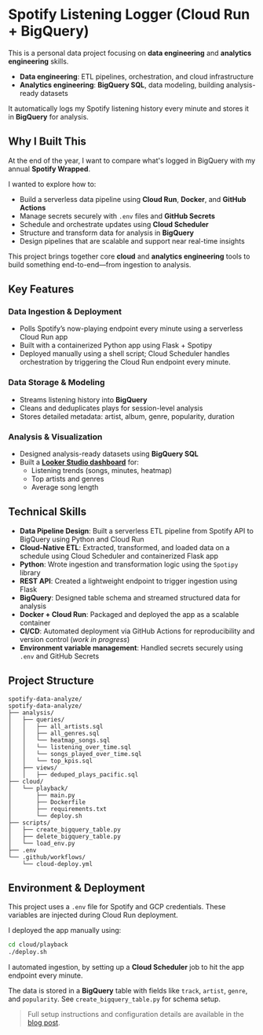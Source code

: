 # Spotify Listening Logger (Cloud Run + BigQuery)


This is a personal data project focusing on **data engineering** and **analytics engineering** skills.

- **Data engineering**: ETL pipelines, orchestration, and cloud infrastructure  
- **Analytics engineering**: **BigQuery SQL**, data modeling, building analysis-ready datasets

It automatically logs my Spotify listening history every minute and stores it in **BigQuery** for analysis.

## Why I Built This

At the end of the year, I want to compare what's logged in BigQuery with my annual **Spotify Wrapped**.

I wanted to explore how to:

- Build a serverless data pipeline using **Cloud Run**, **Docker**, and **GitHub Actions**
- Manage secrets securely with `.env` files and **GitHub Secrets**
- Schedule and orchestrate updates using **Cloud Scheduler**
- Structure and transform data for analysis in **BigQuery**
- Design pipelines that are scalable and support near real-time insights

This project brings together core **cloud** and **analytics engineering** tools to build something end-to-end—from ingestion to analysis.

## Key Features

### Data Ingestion & Deployment
- Polls Spotify’s now-playing endpoint every minute using a serverless Cloud Run app
- Built with a containerized Python app using Flask + Spotipy
- Deployed manually using a shell script; Cloud Scheduler handles orchestration by triggering the Cloud Run endpoint every minute.

### Data Storage & Modeling
- Streams listening history into **BigQuery**
- Cleans and deduplicates plays for session-level analysis
- Stores detailed metadata: artist, album, genre, popularity, duration

### Analysis & Visualization
- Designed analysis-ready datasets using **BigQuery SQL**
- Built a [**Looker Studio dashboard**](https://lookerstudio.google.com/reporting/e2f6d5f3-c3cf-4687-ba01-d3a47a15998c) for:
  - Listening trends (songs, minutes, heatmap)
  - Top artists and genres
  - Average song length

## Technical Skills

- **Data Pipeline Design**: Built a serverless ETL pipeline from Spotify API to BigQuery using Python and Cloud Run
- **Cloud-Native ETL**: Extracted, transformed, and loaded data on a schedule using Cloud Scheduler and containerized Flask app
- **Python**: Wrote ingestion and transformation logic using the `Spotipy` library
- **REST API**: Created a lightweight endpoint to trigger ingestion using Flask
- **BigQuery**: Designed table schema and streamed structured data for analysis
- **Docker + Cloud Run**: Packaged and deployed the app as a scalable container
- **CI/CD**: Automated deployment via GitHub Actions for reproducibility and version control (*work in progress*)
- **Environment variable management**: Handled secrets securely using `.env` and GitHub Secrets

## Project Structure

```
spotify-data-analyze/
spotify-data-analyze/
├── analysis/
│   ├── queries/
│   │   ├── all_artists.sql
│   │   ├── all_genres.sql
│   │   └── heatmap_songs.sql
│   │   └── listening_over_time.sql
│   │   └── songs_played_over_time.sql
│   │   └── top_kpis.sql
│   ├── views/
│   │   ├── deduped_plays_pacific.sql
├── cloud/
│   └── playback/
│       ├── main.py
│       ├── Dockerfile
│       ├── requirements.txt
│       └── deploy.sh
├── scripts/
│   ├── create_bigquery_table.py            
│   ├── delete_bigquery_table.py            
│   └── load_env.py                
├── .env                           
└── .github/workflows/
    └── cloud-deploy.yml
```

## Environment & Deployment

This project uses a `.env` file for Spotify and GCP credentials. These variables are injected during Cloud Run deployment.

I deployed the app manually using:

```bash
cd cloud/playback
./deploy.sh
```

I automated ingestion, by setting up a **Cloud Scheduler** job to hit the app endpoint every minute.

The data is stored in a **BigQuery** table with fields like `track`, `artist`, `genre`, and `popularity`. See `create_bigquery_table.py` for schema setup.

> Full setup instructions and configuration details are available in the [blog post](#).

